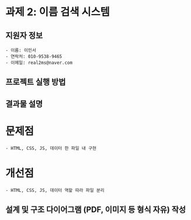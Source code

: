 # 과제 2: 이름 검색 시스템

## 지원자 정보
    - 이름: 이민서
    - 연락처: 010-9538-9465
    - 이메일: real2ms@naver.com

## 프로젝트 실행 방법
## 결과물 설명
# 문제점
    - HTML, CSS, JS, 데이터 한 파일 내 구현
# 개선점
    - HTML, CSS, JS, 데이터 역할 따라 파일 분리

## 설계 및 구조 다이어그램 (PDF, 이미지 등 형식 자유) 작성